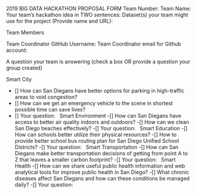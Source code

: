 
2019 BIG DATA HACKATHON PROPOSAL FORM
Team Number: 
Team Name: 
Your team’s hackathon idea in TWO sentences:
Dataset(s) your team might use for the project (Provide name and URL):

Team Members


Team Coordinator GitHub Username: 
Team Coordinator email for Github account:


A question your team is answering (check a box OR provide a question your group created) 

Smart City
- [] How can San Diegans have better options for parking in high-traffic areas to void congestion? 
- [] How can we get an emergency vehicle to the scene in shortest possible time can save lives?
- [] Your question: 
 
Smart Environment
-[] How can San Diegans have access to better air quality indoors and outdoors? 
-[] How can we clean San Diego beaches effectively?
-[] Your question: 
 
Smart Education
-[] How can schools better utilize their physical resources? 
-[] How to provide better school bus routing plan for San Diego Unified School Districts?
-[] Your question: 
 
Smart Transportation
-[] How can San Diegans make better transportation decisions of getting from point A to Z that leaves a smaller carbon footprint?
-[] Your question: 
 
Smart Health
-[] How can we share useful public health information and web analytical tools for improve public health in San Diego? 
-[] What chronic diseases affect San Diegans and how can these conditions be managed daily?
-[] Your question: 
